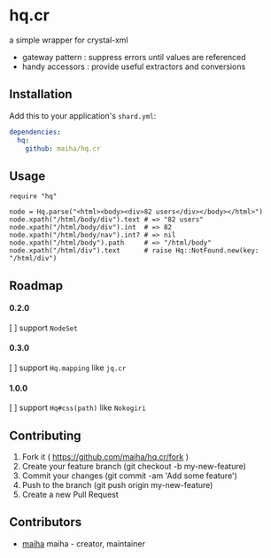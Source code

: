 # hq.cr

a simple wrapper for crystal-xml
- gateway pattern : suppress errors until values are referenced
- handy accessors : provide useful extractors and conversions

## Installation

Add this to your application's `shard.yml`:

```yaml
dependencies:
  hq:
    github: maiha/hq.cr
```

## Usage

```crystal
require "hq"

node = Hq.parse("<html><body><div>82 users</div></body></html>")
node.xpath("/html/body/div").text # => "82 users"
node.xpath("/html/body/div").int  # => 82
node.xpath("/html/body/nav").int? # => nil
node.xpath("/html/body").path     # => "/html/body"
node.xpath("/html/div").text      # raise Hq::NotFound.new(key: "/html/div")
```

## Roadmap

#### 0.2.0

[ ] support `NodeSet`

#### 0.3.0

[ ] support `Hq.mapping` like `jq.cr`

#### 1.0.0

[ ] support `Hq#css(path)` like `Nokogiri`

## Contributing

1. Fork it ( https://github.com/maiha/hq.cr/fork )
2. Create your feature branch (git checkout -b my-new-feature)
3. Commit your changes (git commit -am 'Add some feature')
4. Push to the branch (git push origin my-new-feature)
5. Create a new Pull Request

## Contributors

- [maiha](https://github.com/maiha) maiha - creator, maintainer
